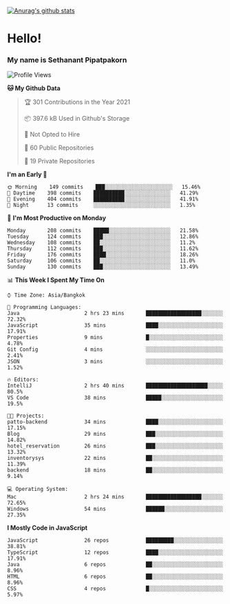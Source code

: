 [![Anurag's github stats](https://github-readme-stats.vercel.app/api?username=thetkpark&count_private=true&show_icons=true&theme=dracula)](https://github.com/anuraghazra/github-readme-stats)

# Hello!
### My name is Sethanant Pipatpakorn

<!--START_SECTION:waka-->
![Profile Views](http://img.shields.io/badge/Profile%20Views-22-blue)

**🐱 My Github Data** 

> 🏆 301 Contributions in the Year 2021
 > 
> 📦 397.6 kB Used in Github's Storage 
 > 
> 🚫 Not Opted to Hire
 > 
> 📜 60 Public Repositories 
 > 
> 🔑 19 Private Repositories  
 > 
**I'm an Early 🐤** 

```text
🌞 Morning    149 commits    ███░░░░░░░░░░░░░░░░░░░░░░   15.46% 
🌆 Daytime    398 commits    ██████████░░░░░░░░░░░░░░░   41.29% 
🌃 Evening    404 commits    ██████████░░░░░░░░░░░░░░░   41.91% 
🌙 Night      13 commits     ░░░░░░░░░░░░░░░░░░░░░░░░░   1.35%

```
📅 **I'm Most Productive on Monday** 

```text
Monday       208 commits    █████░░░░░░░░░░░░░░░░░░░░   21.58% 
Tuesday      124 commits    ███░░░░░░░░░░░░░░░░░░░░░░   12.86% 
Wednesday    108 commits    ██░░░░░░░░░░░░░░░░░░░░░░░   11.2% 
Thursday     112 commits    ███░░░░░░░░░░░░░░░░░░░░░░   11.62% 
Friday       176 commits    ████░░░░░░░░░░░░░░░░░░░░░   18.26% 
Saturday     106 commits    ██░░░░░░░░░░░░░░░░░░░░░░░   11.0% 
Sunday       130 commits    ███░░░░░░░░░░░░░░░░░░░░░░   13.49%

```


📊 **This Week I Spent My Time On** 

```text
⌚︎ Time Zone: Asia/Bangkok

💬 Programming Languages: 
Java                     2 hrs 23 mins       ██████████████████░░░░░░░   72.32% 
JavaScript               35 mins             ████░░░░░░░░░░░░░░░░░░░░░   17.91% 
Properties               9 mins              █░░░░░░░░░░░░░░░░░░░░░░░░   4.78% 
Git Config               4 mins              ░░░░░░░░░░░░░░░░░░░░░░░░░   2.41% 
JSON                     3 mins              ░░░░░░░░░░░░░░░░░░░░░░░░░   1.52%

🔥 Editors: 
IntelliJ                 2 hrs 40 mins       ████████████████████░░░░░   80.5% 
VS Code                  38 mins             █████░░░░░░░░░░░░░░░░░░░░   19.5%

🐱‍💻 Projects: 
patto-backend            34 mins             ████░░░░░░░░░░░░░░░░░░░░░   17.15% 
Blog                     29 mins             ███░░░░░░░░░░░░░░░░░░░░░░   14.82% 
hotel_reservation        26 mins             ███░░░░░░░░░░░░░░░░░░░░░░   13.32% 
inventorysys             22 mins             ██░░░░░░░░░░░░░░░░░░░░░░░   11.39% 
backend                  18 mins             ██░░░░░░░░░░░░░░░░░░░░░░░   9.14%

💻 Operating System: 
Mac                      2 hrs 24 mins       ██████████████████░░░░░░░   72.65% 
Windows                  54 mins             ██████░░░░░░░░░░░░░░░░░░░   27.35%

```

**I Mostly Code in JavaScript** 

```text
JavaScript               26 repos            █████████░░░░░░░░░░░░░░░░   38.81% 
TypeScript               12 repos            ████░░░░░░░░░░░░░░░░░░░░░   17.91% 
Java                     6 repos             ██░░░░░░░░░░░░░░░░░░░░░░░   8.96% 
HTML                     6 repos             ██░░░░░░░░░░░░░░░░░░░░░░░   8.96% 
CSS                      4 repos             █░░░░░░░░░░░░░░░░░░░░░░░░   5.97%

```



<!--END_SECTION:waka-->
